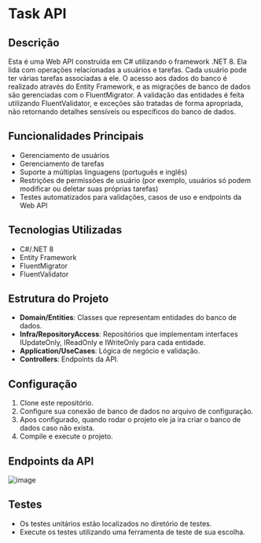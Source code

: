 # Task API

## Descrição
Esta é uma Web API construída em C# utilizando o framework .NET 8. Ela lida com operações relacionadas a usuários e tarefas. Cada usuário pode ter várias tarefas associadas a ele. O acesso aos dados do banco é realizado através do Entity Framework, e as migrações de banco de dados são gerenciadas com o FluentMigrator. A validação das entidades é feita utilizando FluentValidator, e exceções são tratadas de forma apropriada, não retornando detalhes sensíveis ou específicos do banco de dados.

## Funcionalidades Principais
- Gerenciamento de usuários
- Gerenciamento de tarefas
- Suporte a múltiplas linguagens (português e inglês)
- Restrições de permissões de usuário (por exemplo, usuários só podem modificar ou deletar suas próprias tarefas)
- Testes automatizados para validações, casos de uso e endpoints da Web API

## Tecnologias Utilizadas
- C#/.NET 8
- Entity Framework
- FluentMigrator
- FluentValidator

## Estrutura do Projeto
- **Domain/Entities**: Classes que representam entidades do banco de dados.
- **Infra/RepositoryAccess**: Repositórios que implementam interfaces IUpdateOnly, IReadOnly e IWriteOnly para cada entidade.
- **Application/UseCases**: Lógica de negócio e validação.
- **Controllers**: Endpoints da API.

## Configuração
1. Clone este repositório.
2. Configure sua conexão de banco de dados no arquivo de configuração.
3. Apos configurado, quando rodar o projeto ele ja ira criar o banco de dados caso não exista.
4. Compile e execute o projeto.

## Endpoints da API
![image](https://github.com/viniciustravenssoli/Tasks/assets/91105588/e9563f94-ee74-4636-9f02-fd42352911f8)

## Testes
- Os testes unitários estão localizados no diretório de testes.
- Execute os testes utilizando uma ferramenta de teste de sua escolha.


